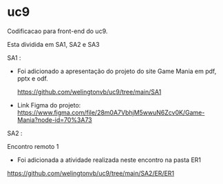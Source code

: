 # uc9

Codificacao para front-end do uc9.

Esta dividida em SA1, SA2 e SA3

SA1 :

- Foi adicionado a apresentação do projeto do site Game Mania em pdf, pptx e odf.

  https://github.com/welingtonvb/uc9/tree/main/SA1

- Link Figma do projeto: https://www.figma.com/file/28m0A7VbhjM5wwuN6Zcv0K/Game-Mania?node-id=70%3A73  

SA2 :

Encontro remoto 1

- Foi adicionada a atividade realizada neste encontro na pasta ER1

https://github.com/welingtonvb/uc9/tree/main/SA2/ER/ER1

